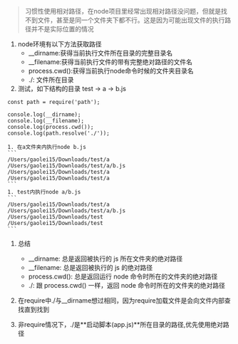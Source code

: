 >习惯性使用相对路径，在node项目里经常出现相对路径没问题，但就是找不到文件，甚至是同一个文件夹下都不行。这是因为可能出现文件的执行路径并不是实际位置的情况

1. node环境有以下方法获取路径
    - __dirname:获得当前执行文件所在目录的完整目录名
    - __filename:获得当前执行文件的带有完整绝对路径的文件名
    - process.cwd():获得当前执行node命令时候的文件夹目录名
    - ./: 文件所在目录
1. 测试，如下结构的目录
test -> a -> b.js
```
const path = require('path');

console.log(__dirname);
console.log(__filename);
console.log(process.cwd());
console.log(path.resolve('./'));
```
    1. 在a文件夹内执行node b.js
    ```
    /Users/gaolei15/Downloads/test/a
    /Users/gaolei15/Downloads/test/a/b.js
    /Users/gaolei15/Downloads/test/a
    /Users/gaolei15/Downloads/test/a
    ```
    1. test内执行node a/b.js
    ```
    /Users/gaolei15/Downloads/test/a
    /Users/gaolei15/Downloads/test/a/b.js
    /Users/gaolei15/Downloads/test
    /Users/gaolei15/Downloads/test
    ```
1. 总结
    - __dirname: 总是返回被执行的 js 所在文件夹的绝对路径
    - __filename: 总是返回被执行的 js 的绝对路径
    - process.cwd(): 总是返回运行 node 命令时所在的文件夹的绝对路径
    - ./: 跟 process.cwd() 一样，返回 node 命令时所在的文件夹的绝对路径

1. 在require中./与__dirname想过相同，因为require加载文件是会向文件内部查找直到找到
1. 非require情况下，./是**启动脚本(app.js)**所在目录的路径,优先使用绝对路径